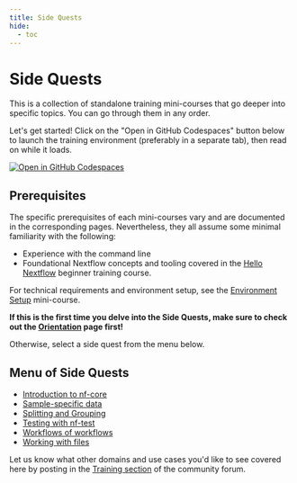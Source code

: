 ```yaml
---
title: Side Quests
hide:
  - toc
---
```


# Side Quests

This is a collection of standalone training mini-courses that go deeper into specific topics. You can go through them in any order.

Let's get started! Click on the "Open in GitHub Codespaces" button below to launch the training environment (preferably in a separate tab), then read on while it loads.

[![Open in GitHub Codespaces](https://github.com/codespaces/badge.svg)](https://codespaces.new/nextflow-io/training?quickstart=1&ref=master)

## Prerequisites

The specific prerequisites of each mini-courses vary and are documented in the corresponding pages.
Nevertheless, they all assume some minimal familiarity with the following:

- Experience with the command line
- Foundational Nextflow concepts and tooling covered in the [Hello Nextflow](../../hello_nextflow/) beginner training course.

For technical requirements and environment setup, see the [Environment Setup](../../envsetup/) mini-course.

**If this is the first time you delve into the Side Quests, make sure to check out the [Orientation](./orientation.md) page first!**

Otherwise, select a side quest from the menu below.

## Menu of Side Quests

- [Introduction to nf-core](./nf-core.md)
- [Sample-specific data](./metadata.md)
- [Splitting and Grouping](./splitting_and_grouping.md)
- [Testing with nf-test](./nf-test.md)
- [Workflows of workflows](./workflows_of_workflows.md)
- [Working with files](./working_with_files.md)

Let us know what other domains and use cases you'd like to see covered here by posting in the [Training section](https://community.seqera.io/c/training/) of the community forum.
